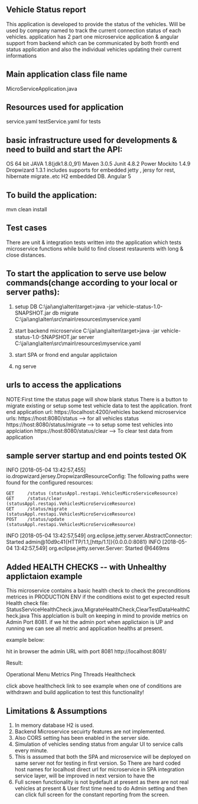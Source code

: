 ## Vehicle Status report

This application is developed to provide the status of the vehicles.
Will be used by company named to track the current connection status of each vehicles.
application has 2 part one microservice application & angular 
support from backend which can be communicated by both fronth end status application
and also the individual vehicles updating their current informations 


## Main application class file name
 MicroServiceApplication.java

## Resources used for application
service.yaml
testService.yaml for tests

## basic infrastructure used for developments & need to build and start the API:
OS 64 bit
JAVA 1.8(jdk1.8.0_91)
Maven 3.0.5
Junit 4.8.2
Power Mockito 1.4.9
Dropwizard 1.3.1 includes supports for embedded jetty , jersy for rest, hibernate migrate..etc
H2 embedded DB.
Angular 5


## To build the application:
 mvn clean install

## Test cases
There are unit & integration tests written into the application which tests microservice functions while build to find closest restaurents with long & close distances.

## To start the application to serve use below commands(change according to your local or server paths):

1. setup DB
C:\jai\ang\alten\target>java -jar vehicle-status-1.0-SNAPSHOT.jar db migrate C:\jai\ang\alten\src\main\resources\myservice.yaml

2. start backend microservice
C:\jai\ang\alten\target>java -jar vehicle-status-1.0-SNAPSHOT.jar server C:\jai\ang\alten\src\main\resources\myservice.yaml

3. start SPA or frond end angular applictaion
1. ng serve

## urls to access the applications
NOTE:First time the status page will show blank status 
There is a button to migrate existing or setup some test vehicle data to test the application.
front end application url: https://localhost:4200/vehicles
backend microservice urls: 
https://host:8080/status --> for all vehicles status
https://host:8080/status/migrate --> to setup some test vehicles into applciation
https://host:8080/status/clear --> To clear test data from application


## sample server startup and end points tested OK
INFO  [2018-05-04 13:42:57,455] io.dropwizard.jersey.DropwizardResourceConfig: The following paths were found for the configured resources:

    GET     /status (statusAppl.restapi.VehiclesMicroServiceResource)
    GET     /status/clear (statusAppl.restapi.VehiclesMicroServiceResource)
    GET     /status/migrate (statusAppl.restapi.VehiclesMicroServiceResource)
    POST    /status/update (statusAppl.restapi.VehiclesMicroServiceResource)

INFO  [2018-05-04 13:42:57,549] org.eclipse.jetty.server.AbstractConnector: Started admin@10d9c41{HTTP/1.1,[http/1.1]}{0.0.0.0:8081}
INFO  [2018-05-04 13:42:57,549] org.eclipse.jetty.server.Server: Started @6469ms


## Added HEALTH CHECKS -- with Unhealthy applictaion example
This microservice contains a basic health check to check the preconditions metrices in PRODUCTION ENV if the conditions exist to get expected result
Health check file: StatusServiceHealthCheck.java,MigrateHealthCheck,ClearTestDataHealthCheck.java
This applciation is built on keeping in mind to provide metrics on Admin Port 8081.
if we hit the admin port when applictaion is UP and running we can see all metric and application healths at present.

example below:

hit in browser the admin URL with port 8081
http://localhost:8081/

Result:

Operational Menu
Metrics
Ping
Threads
Healthcheck

click above healthcheck link to see example when one of conditions are withdrawn and build application to test this functionality!


## Limitations & Assumptions
1. In memory database H2 is used.
2. Backend Microservice secuirty features are not implemented.
3. Also CORS setting has been enabled in the server side.
4. Simulation of vehicles sending status from angular UI to service calls every minute.
5. This is assumed that both the SPA and microservice will be deployed on same server not for testing in first version.
    So There are hard coded host names for localhost direct url for microservice in SPA integration service layer, will be improved in next version to have the 
6. Full screen functionality is not bydefault at present as there are not real vehicles at present 
  & User first time need to do Admin setting and then can click full screen for the constant reporting from the screen.
	






